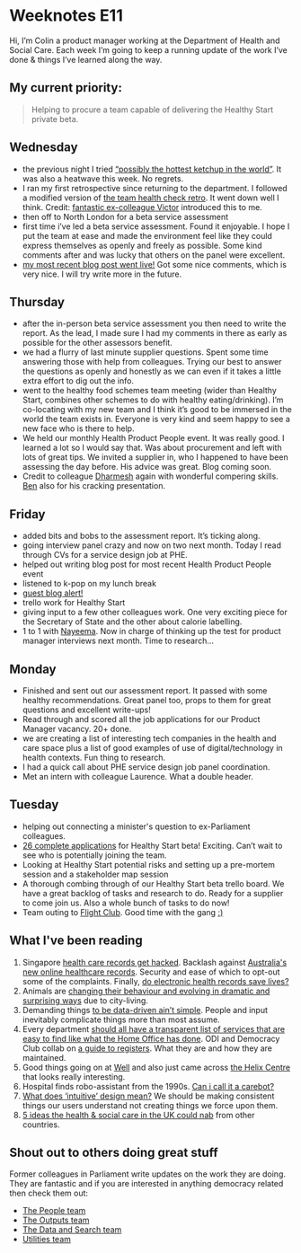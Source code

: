 # Weeknotes E11
Hi, I’m Colin a product manager working at the Department of Health and Social Care. Each week I’m going to keep a running update of the work I’ve done & things I’ve learned along the way.

## My current priority:
> Helping to procure a team capable of delivering the Healthy Start private beta.

## Wednesday
- the previous night I tried [“possibly the hottest ketchup in the world”](https://www.sauceshop.co/products/habanero-ketchup-white-label). It was also a heatwave this week. No regrets.
- I ran my first retrospective since returning to the department. I followed a modified version of [the team health check retro](https://spotifylabscom.files.wordpress.com/2014/09/squad-health-check-model2.pdf). It went down well I think. Credit: [fantastic ex-colleague Victor](https://twitter.com/_victorhwang?lang=en) introduced this to me.
- then off to North London for a beta service assessment
- first time i’ve led a beta service assessment. Found it enjoyable. I hope I put the team at ease and made the environment feel like they could express themselves as openly and freely as possible. Some kind comments after and was lucky that others on the panel were excellent. 
- [my most recent blog post went live!](https://digitalhealth.blog.gov.uk/2018/07/25/how-to-co-create-a-vision-statement/) Got some nice comments, which is very nice. I will try write more in the future.

## Thursday
- after the in-person beta service assessment you then need to write the report. As the lead, I made sure I had my comments in there as early as possible for the other assessors benefit.
- we had a flurry of last minute supplier questions. Spent some time answering those with help from colleagues. Trying our best to answer the questions as openly and honestly as we can even if it takes a little extra effort to dig out the info.
- went to the healthy food schemes team meeting (wider than Healthy Start, combines other schemes to do with healthy eating/drinking). I’m co-locating with my new team and I think it’s good to be immersed in the world the team exists in. Everyone is very kind and seem happy to see a new face who is there to help. 
- We held our monthly Health Product People event. It was really good. I learned a lot so I would say that. Was about procurement and left with lots of great tips. We invited a supplier in, who I happened to have been assessing the day before. His advice was great. Blog coming soon. 
- Credit to colleague [Dharmesh](https://twitter.com/dharmz23) again with wonderful compering skills. [Ben](https://twitter.com/benshowers) also for his cracking presentation.

## Friday
- added bits and bobs to the assessment report. It’s ticking along. 
- going interview panel crazy and now on two next month. Today I read through CVs for a service design job at PHE.
- helped out writing blog post for most recent Health Product People event
- listened to k-pop on my lunch break
- [guest blog alert!](https://digitalhealth.blog.gov.uk/2018/07/27/guest-post-leading-the-way-in-evaluating-digital-public-health/)
- trello work for Healthy Start
- giving input to a few other colleagues work. One very exciting piece for the Secretary of State and the other about calorie labelling.
- 1 to 1 with [Nayeema](https://twitter.com/NayeemaC?lang=en). Now in charge of thinking up the test for product manager interviews next month. Time to research...

## Monday
- Finished and sent out our assessment report. It passed with some healthy recommendations. Great panel too, props to them for great questions and excellent write-ups!
- Read through and scored all the job applications for our Product Manager vacancy. 20+ done.
- we are creating a list of interesting tech companies in the health and care space plus a list of good examples of use of digital/technology in health contexts. Fun thing to research.
- I had a quick call about PHE service design job panel coordination.
- Met an intern with colleague Laurence. What a double header.

## Tuesday
- helping out connecting a minister's question to ex-Parliament colleagues.
- [26 complete applications](https://www.digitalmarketplace.service.gov.uk/digital-outcomes-and-specialists/opportunities/7246) for Healthy Start beta! Exciting. Can’t wait to see who is potentially joining the team.
- Looking at Healthy Start potential risks and setting up a pre-mortem session and a stakeholder map session
- A thorough combing through of our Healthy Start beta trello board. We have a great backlog of tasks and research to do. Ready for a supplier to come join us. Also a whole bunch of tasks to do now!
- Team outing to [Flight Club](https://flightclubdarts.com/london/venues/bloomsbury/). Good time with the gang [:)](https://twitter.com/NayeemaC/status/1024343794127396866)

## What I've been reading
1. Singapore [health care records get hacked](https://www.bbc.co.uk/news/world-asia-44900507). Backlash against [Australia's new online healthcare records](https://government.diginomica.com/2018/07/18/public-backlash-and-security-concerns-raised-about-australias-digital-health-record-scheme/). Security and ease of which to opt-out some of the complaints. Finally, [do electronic health records save lives?](https://www.reuters.com/article/us-health-technology-electronic-records/switch-to-electronic-health-records-tied-to-fewer-hospital-deaths-idUSKBN1KG318)
2. Animals are [changing their behaviour and evolving in dramatic and surprising ways](https://www.theguardian.com/cities/2018/jul/23/darwin-comes-to-town-how-cities-are-creating-new-species) due to city-living.
3. Demanding things [to be data-driven ain’t simple](https://medium.com/@blangry/we-cant-have-nice-things-yet-48947f19e5e4). People and input inevitably complicate things more than most assume.
4. Every department [should all have a transparent list of services that are easy to find like what the Home Office has done](https://hodigital.blog.gov.uk/2018/06/07/creating-a-list-of-services/).
ODI and Democracy Club collab on [a guide to registers](https://docs.google.com/document/d/1CvSfa1Ahp5ZqqGmkZ1irdVYeFHCCNO6tY5VaFchEk6g/edit?usp=sharing). What they are and how they are maintained.
5. Good things going on at [Well](https://digital.well.co.uk/one-year-of-well-digital-1411482bda85) and also just came across [the Helix Centre](https://helixcentre.com/our-work) that looks really interesting.
6. Hospital finds robo-assistant from the 1990s. [Can i call it a carebot?](https://www.digitalhealth.net/2018/05/rust-in-piece-hospital-uncovers-unusual-employee/)
7. [What does ‘intuitive’ design mean?](https://medium.com/@cwodtke/the-intuitive-and-the-unlearnable-cccffd9a762) We should be making consistent things our users understand not creating things we force upon them.
8. [5 ideas the health & social care in the UK could nab](https://www.theguardian.com/society/2018/jul/03/five-ideas-from-other-health-systems-that-could-transform-nhs) from other countries.

## Shout out to others doing great stuff
Former colleagues in Parliament write updates on the work they are doing. They are fantastic and if you are interested in anything democracy related then check them out:
- [The People team](https://ukparliament.github.io/sprintnotes.people/)
- [The Outputs team](https://ukparliament.github.io/sprintnotes.outputs/)
- [The Data and Search team](https://ukparliament.github.io/weeknotes.data-search/)
- [Utilities team](https://medium.com/@gemmarogers1)

